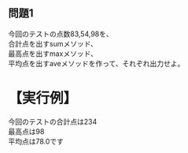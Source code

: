## 問題1
今回のテストの点数83,54,98を、  
合計点を出すsumメソッド、  
最高点を出すmaxメソッド、  
平均点を出すaveメソッドを作って、それぞれ出力せよ。

# 【実行例】
今回のテストの合計点は234  
最高点は98  
平均点は78.0です  
